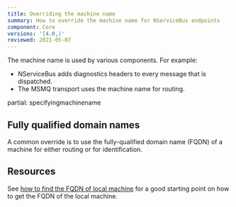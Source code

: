 ```yaml
---
title: Overriding the machine name
summary: How to override the machine name for NServiceBus endpoints
component: Core
versions: '[4.0,)'
reviewed: 2021-05-07
---
```


The machine name is used by various components. For example:

- NServiceBus adds diagnostics headers to every message that is dispatched.
- The MSMQ transport uses the machine name for routing.

partial: specifyingmachinename

## Fully qualified domain names

A common override is to use the fully-qualified domain name (FQDN) of a machine for either routing or for identification.

## Resources

See [how to find the FQDN of local machine](https://stackoverflow.com/questions/804700/how-to-find-fqdn-of-local-machine-in-c-net) for a good starting point on how to get the FQDN of the local machine.
